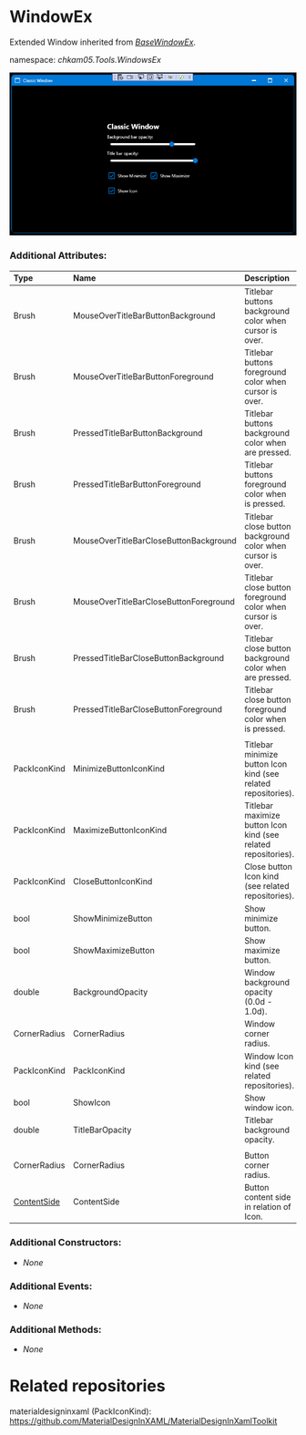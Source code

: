 # WindowEx
Extended Window inherited from _[BaseWindowEx](BaseWindowEx.md)_.

namespace: _chkam05.Tools.WindowsEx_

![WindowEx Examples (Images/WindowEx.png)](../Images/WindowEx.png)

### Additional Attributes:

| Type         | Name                                   | Description |
|:-------------|:---------------------------------------|:------------|
| Brush        | MouseOverTitleBarButtonBackground      | Titlebar buttons background color when cursor is over. |
| Brush        | MouseOverTitleBarButtonForeground      | Titlebar buttons foreground color when cursor is over. |
| Brush        | PressedTitleBarButtonBackground        | Titlebar buttons background color when are pressed. |
| Brush        | PressedTitleBarButtonForeground        | Titlebar buttons foreground color when is pressed. |
| Brush        | MouseOverTitleBarCloseButtonBackground | Titlebar close button background color when cursor is over. |
| Brush        | MouseOverTitleBarCloseButtonForeground | Titlebar close button foreground color when cursor is over. |
| Brush        | PressedTitleBarCloseButtonBackground   | Titlebar close button background color when are pressed. |
| Brush        | PressedTitleBarCloseButtonForeground   | Titlebar close button foreground color when is pressed. |
|||
| PackIconKind | MinimizeButtonIconKind | Titlebar minimize button Icon kind (see related repositories). |
| PackIconKind | MaximizeButtonIconKind | Titlebar maximize button Icon kind (see related repositories). |
| PackIconKind | CloseButtonIconKind    | Close button Icon kind (see related repositories). |
| bool         | ShowMinimizeButton     | Show minimize button. |
| bool         | ShowMaximizeButton     | Show maximize button. |
| double       | BackgroundOpacity      | Window background opacity (0.0d - 1.0d). |
| CornerRadius | CornerRadius           | Window corner radius. |
| PackIconKind | PackIconKind           | Window Icon kind (see related repositories). |
| bool         | ShowIcon               | Show window icon. |
| double       | TitleBarOpacity        | Titlebar background opacity. |
|||
| CornerRadius | CornerRadius         | Button corner radius. |
| [ContentSide](ContentSide.md) | ContentSide | Button content side in relation of Icon. |

### Additional Constructors:

- _None_

### Additional Events:

- _None_

### Additional Methods:

- _None_

# Related repositories

materialdesigninxaml (PackIconKind): https://github.com/MaterialDesignInXAML/MaterialDesignInXamlToolkit
